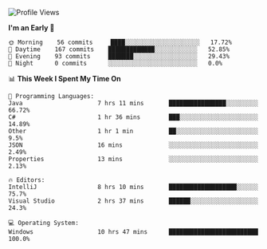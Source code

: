 <!--START_SECTION:waka-->
![Profile Views](http://img.shields.io/badge/Profile%20Views-49-blue)

**I'm an Early 🐤** 

```text
🌞 Morning    56 commits     ████░░░░░░░░░░░░░░░░░░░░░   17.72% 
🌆 Daytime    167 commits    █████████████░░░░░░░░░░░░   52.85% 
🌃 Evening    93 commits     ███████░░░░░░░░░░░░░░░░░░   29.43% 
🌙 Night      0 commits      ░░░░░░░░░░░░░░░░░░░░░░░░░   0.0%

```


📊 **This Week I Spent My Time On** 

```text
💬 Programming Languages: 
Java                     7 hrs 11 mins       ████████████████░░░░░░░░░   66.72% 
C#                       1 hr 36 mins        ███░░░░░░░░░░░░░░░░░░░░░░   14.89% 
Other                    1 hr 1 min          ██░░░░░░░░░░░░░░░░░░░░░░░   9.5% 
JSON                     16 mins             ░░░░░░░░░░░░░░░░░░░░░░░░░   2.49% 
Properties               13 mins             ░░░░░░░░░░░░░░░░░░░░░░░░░   2.13%

🔥 Editors: 
IntelliJ                 8 hrs 10 mins       ███████████████████░░░░░░   75.7% 
Visual Studio            2 hrs 37 mins       ██████░░░░░░░░░░░░░░░░░░░   24.3%

💻 Operating System: 
Windows                  10 hrs 47 mins      █████████████████████████   100.0%

```


<!--END_SECTION:waka-->
